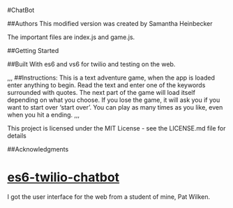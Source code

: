 #ChatBot

##Authors
This modified version was created by Samantha Heinbecker

 The important files are index.js and game.js.

##Getting Started

##Built With
es6 and vs6 for twilio and testing on the web.

,,,
##Instructions:
This is a text adventure game, when the app is loaded enter anything to begin.
Read the text and enter one of the keywords surrounded with quotes.
The next part of the game will load itself depending on what you choose.
If you lose the game, it will ask you if you want to start over ‘start over’. You can play as many times as you like, even when you hit a ending.
,,,

This project is licensed under the MIT License - see the LICENSE.md file for details



##Acknowledgments
# <a href="https://github.com/rhildred/es6-twilio-chatbot" target="_blank">es6-twilio-chatbot</a>

I got the user interface for the web from a student of mine, Pat Wilken.



